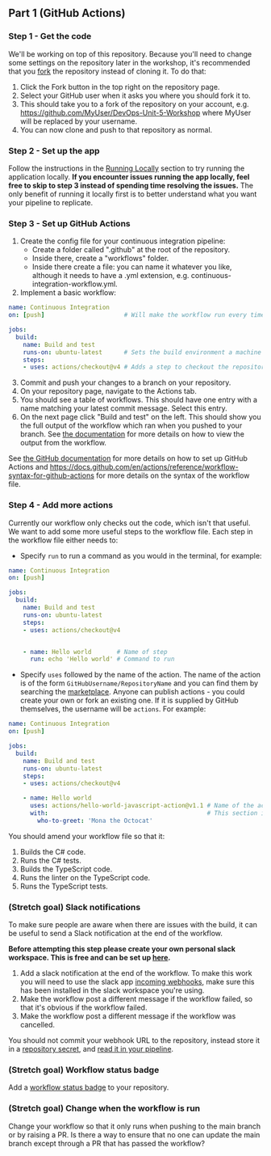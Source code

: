 ## Part 1 (GitHub Actions)

### Step 1 - Get the code

We'll be working on top of this repository. Because you'll need to change some settings on the repository later in the workshop, it's recommended that you [fork](https://docs.github.com/en/github/getting-started-with-github/fork-a-repo) the repository instead of cloning it. To do that:
1. Click the Fork button in the top right on the repository page.
2. Select your GitHub user when it asks you where you should fork it to.
3. This should take you to a fork of the repository on your account, e.g. <https://github.com/MyUser/DevOps-Unit-5-Workshop> where MyUser will be replaced by your username.
4. You can now clone and push to that repository as normal.

### Step 2 - Set up the app

Follow the instructions in the [Running Locally](./run_locally.md) section to try running the application locally. **If you encounter issues running the app locally, feel free to skip to step 3 instead of spending time resolving the issues.** The only benefit of running it locally first is to better understand what you want your pipeline to replicate.

### Step 3 - Set up GitHub Actions

1. Create the config file for your continuous integration pipeline:
    * Create a folder called ".github" at the root of the repository.
    * Inside there, create a "workflows" folder.
    * Inside there create a file: you can name it whatever you like, although it needs to have a .yml extension, e.g. continuous-integration-workflow.yml.
2. Implement a basic workflow:
```yaml
name: Continuous Integration
on: [push]                      # Will make the workflow run every time you push to any branch

jobs:
  build:
    name: Build and test
    runs-on: ubuntu-latest      # Sets the build environment a machine with the latest Ubuntu installed
    steps:
    - uses: actions/checkout@v4 # Adds a step to checkout the repository code
```
3. Commit and push your changes to a branch on your repository.
4. On your repository page, navigate to the Actions tab.
5. You should see a table of workflows. This should have one entry with a name matching your latest commit message. Select this entry.
6. On the next page click "Build and test" on the left. This should show you the full output of the workflow which ran when you pushed to your branch. See [the documentation](https://docs.github.com/en/actions/configuring-and-managing-workflows/managing-a-workflow-run) for more details on how to view the output from the workflow.

See [the GitHub documentation](https://docs.github.com/en/actions/configuring-and-managing-workflows/configuring-and-managing-workflow-files-and-runs) for more details on how to set up GitHub Actions and <https://docs.github.com/en/actions/reference/workflow-syntax-for-github-actions> for more details on the syntax of the workflow file.

### Step 4 - Add more actions
Currently our workflow only checks out the code, which isn't that useful. We want to add some more useful steps to the workflow file. Each step in the workflow file either needs to:
* Specify `run` to run a command as you would in the terminal, for example:
```yaml
name: Continuous Integration
on: [push]

jobs:
  build:
    name: Build and test
    runs-on: ubuntu-latest
    steps:
    - uses: actions/checkout@v4


    - name: Hello world       # Name of step
      run: echo 'Hello world' # Command to run
```
* Specify `uses` followed by the name of the action. The name of the action is of the form `GitHubUsername/RepositoryName` and you can find them by searching the [marketplace](https://github.com/marketplace?type=actions). Anyone can publish actions - you could create your own or fork an existing one. If it is supplied by GitHub themselves, the username will be `actions`. For example:
```yaml
name: Continuous Integration
on: [push]

jobs:
  build:
    name: Build and test
    runs-on: ubuntu-latest
    steps:
    - uses: actions/checkout@v4

    - name: Hello world
      uses: actions/hello-world-javascript-action@v1.1 # Name of the action. This uses https://github.com/actions/hello-world-javascript-action
      with:                                            # This section is needed if you need to pass arguments to the action
        who-to-greet: 'Mona the Octocat'
```

You should amend your workflow file so that it:
1. Builds the C# code.
2. Runs the C# tests.
3. Builds the TypeScript code.
4. Runs the linter on the TypeScript code.
5. Runs the TypeScript tests.

### (Stretch goal) Slack notifications

To make sure people are aware when there are issues with the build, it can be useful to send a Slack notification at the end of the workflow.

**Before attempting this step please create your own personal slack workspace. This is free and can be set up [here](https://slack.com/create).**

1. Add a slack notification at the end of the workflow. To make this work you will need to use the slack app [incoming webhooks](https://softwire.slack.com/apps/A0F7XDUAZ-incoming-webhooks?next_id=0), make sure this has been installed in the slack workspace you're using.
2. Make the workflow post a different message if the workflow failed, so that it's obvious if the workflow failed.
3. Make the workflow post a different message if the workflow was cancelled.

You should not commit your webhook URL to the repository, instead store it in a [repository secret](https://docs.github.com/en/actions/security-guides/encrypted-secrets#creating-encrypted-secrets-for-a-repository), and [read it in your pipeline](https://docs.github.com/en/actions/security-guides/encrypted-secrets#using-encrypted-secrets-in-a-workflow).

### (Stretch goal) Workflow status badge

Add a [workflow status badge](https://docs.github.com/en/free-pro-team@latest/actions/managing-workflow-runs/adding-a-workflow-status-badge) to your repository.

### (Stretch goal) Change when the workflow is run

Change your workflow so that it only runs when pushing to the main branch or by raising a PR. Is there a way to ensure that no one can update the main branch except through a PR that has passed the workflow?
